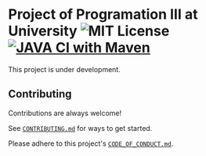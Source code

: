# Project of Programation III at University ![MIT License](https://img.shields.io/badge/License-MIT-green.svg) [![JAVA CI with Maven](https://github.com/Jean-Dv/project-programation/actions/workflows/ci.yml/badge.svg)](https://github.com/Jean-Dv/project-programation/actions/workflows/ci.yml)
This project is under development.

## Contributing 

Contributions are always welcome!

See [`CONTRIBUTING.md`](https://github.com/Jean-Dv/project-programation/blob/main/.github/CONTRIBUTING.md) for ways to get started.

Please adhere to this project's [`CODE_OF_CONDUCT.md`](https://github.com/Jean-Dv/project-programation/blob/main/.github/CODE_OF_CONDUCT.md).

